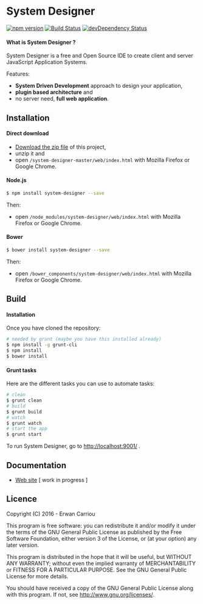 # System Designer

[![npm version](https://badge.fury.io/js/system-designer.svg)](http://badge.fury.io/js/system-designer)
[![Build Status](https://travis-ci.org/system-designer/system-designer.svg?branch=master)](https://travis-ci.org/system-designer/system-designer)
[![devDependency Status](https://david-dm.org/system-designer/system-designer/dev-status.svg)](https://david-dm.org/system-designer/system-designer#info=devDependencies)

#### What is System Designer ?

System Designer is a free and Open Source IDE to create client and server JavaScript Application Systems.

Features:

* **System Driven Development** approach to design your application,
* **plugin based architecture** and
* no server need, **full web application**.

## Installation

#### Direct download

* [Download the zip file](https://github.com/system-designer/system-designer/archive/master.zip) of this project,
* unzip it and
* open `/system-designer-master/web/index.html` with Mozilla Firefox or Google Chrome.

#### Node.js

```sh
$ npm install system-designer --save
```

Then:

* open `/node_modules/system-designer/web/index.html` with Mozilla Firefox or Google Chrome.

#### Bower

```sh
$ bower install system-designer --save
```

Then:

* open `/bower_components/system-designer/web/index.html` with Mozilla Firefox or Google Chrome.

## Build

#### Installation

Once you have cloned the repository:

```sh
# needed by grunt (maybe you have this installed already)
$ npm install -g grunt-cli
$ npm install
$ bower install
```	 	

#### Grunt tasks

Here are the different tasks you can use to automate tasks:


```sh
# clean
$ grunt clean
# build
$ grunt build
# watch
$ grunt watch
# start the app
$ grunt start
```

To run System Designer, go to [http://localhost:9001/](http://localhost:9001/) .

## Documentation

* [Web site](https://systemdesigner.readme.io/docs) [ work in progress ]


## Licence

Copyright (C) 2016 - Erwan Carriou
 
This program is free software: you can redistribute it and/or modify
it under the terms of the GNU General Public License as published by
the Free Software Foundation, either version 3 of the License, or
(at your option) any later version.

This program is distributed in the hope that it will be useful,
but WITHOUT ANY WARRANTY; without even the implied warranty of
MERCHANTABILITY or FITNESS FOR A PARTICULAR PURPOSE.  See the
GNU General Public License for more details.
 
You should have received a copy of the GNU General Public License
along with this program.  If not, see http://www.gnu.org/licenses/. 